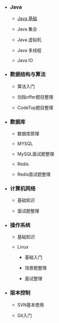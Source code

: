 - ### Java

  - [Java 基础](./docs/杂/算法/二分查找算法/二分查找.md)

  - Java 集合

  - Java 虚拟机

  - Java 多线程

  - Java IO

    

- ### 数据结构与算法

  - 算法入门

  - 剑指offer题目整理

  - CodeTop题目整理

    

- ### 数据库

  - 数据库原理

  - MYSQL

  - MySQL面试题整理

  - Redis

  - Redis面试题整理

    

- ### 计算机网络

  - 基础知识

  - 面试题整理

    

- ### 操作系统

  - 基础知识

  - Linux

    - 基础入门

    - 场景题整理

    - 面试整理

      

- ### 版本控制

  - SVN基本使用

  - Git入门

    